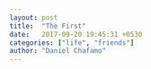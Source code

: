 ```yaml
---
layout: post
title:  "The First"
date:   2017-09-20 19:45:31 +0530
categories: ["life", "friends"]
author: "Daniel Chafamo"
---
```

